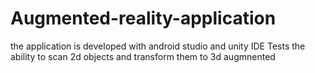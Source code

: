 # Augmented-reality-application
the application is developed with android studio and unity IDE
Tests the ability to scan 2d objects and transform them to 3d augmnented
